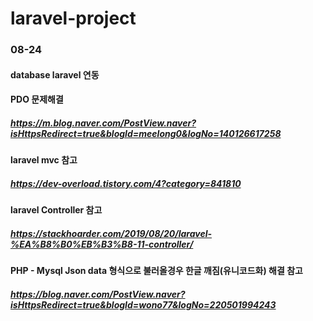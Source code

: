 # laravel-project
### 08-24

#### database laravel 연동

#### PDO 문제해결
##### https://m.blog.naver.com/PostView.naver?isHttpsRedirect=true&blogId=meelong0&logNo=140126617258

#### laravel mvc 참고
##### https://dev-overload.tistory.com/4?category=841810

#### laravel Controller 참고
##### https://stackhoarder.com/2019/08/20/laravel-%EA%B8%B0%EB%B3%B8-11-controller/

#### PHP - Mysql Json data 형식으로 불러올경우 한글 깨짐(유니코드화) 해결 참고
##### https://blog.naver.com/PostView.naver?isHttpsRedirect=true&blogId=wono77&logNo=220501994243